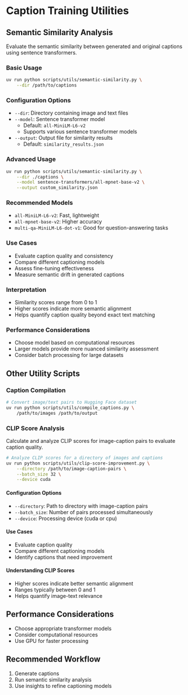 # Caption Training Utilities

## Semantic Similarity Analysis

Evaluate the semantic similarity between generated and original captions using sentence transformers.

### Basic Usage

```bash
uv run python scripts/utils/semantic-similarity.py \
    --dir /path/to/captions
```

### Configuration Options

- `--dir`: Directory containing image and text files
- `--model`: Sentence transformer model
  - Default: `all-MiniLM-L6-v2`
  - Supports various sentence transformer models
- `--output`: Output file for similarity results
  - Default: `similarity_results.json`

### Advanced Usage

```bash
uv run python scripts/utils/semantic-similarity.py \
    --dir ./captions \
    --model sentence-transformers/all-mpnet-base-v2 \
    --output custom_similarity.json
```

### Recommended Models

- `all-MiniLM-L6-v2`: Fast, lightweight
- `all-mpnet-base-v2`: Higher accuracy
- `multi-qa-MiniLM-L6-dot-v1`: Good for question-answering tasks

### Use Cases

- Evaluate caption quality and consistency
- Compare different captioning models
- Assess fine-tuning effectiveness
- Measure semantic drift in generated captions

### Interpretation

- Similarity scores range from 0 to 1
- Higher scores indicate more semantic alignment
- Helps quantify caption quality beyond exact text matching

### Performance Considerations

- Choose model based on computational resources
- Larger models provide more nuanced similarity assessment
- Consider batch processing for large datasets

## Other Utility Scripts

### Caption Compilation

```bash
# Convert image/text pairs to Hugging Face dataset
uv run python scripts/utils/compile_captions.py \
    /path/to/images /path/to/output
```

### CLIP Score Analysis

Calculate and analyze CLIP scores for image-caption pairs to evaluate caption quality.

```bash
# Analyze CLIP scores for a directory of images and captions
uv run python scripts/utils/clip-score-improvement.py \
    --directory /path/to/image-caption-pairs \
    --batch_size 32 \
    --device cuda
```

#### Configuration Options

- `--directory`: Path to directory with image-caption pairs
- `--batch_size`: Number of pairs processed simultaneously
- `--device`: Processing device (cuda or cpu)

#### Use Cases

- Evaluate caption quality
- Compare different captioning models
- Identify captions that need improvement

#### Understanding CLIP Scores

- Higher scores indicate better semantic alignment
- Ranges typically between 0 and 1
- Helps quantify image-text relevance

## Performance Considerations

- Choose appropriate transformer models
- Consider computational resources
- Use GPU for faster processing

## Recommended Workflow

1. Generate captions
2. Run semantic similarity analysis
3. Use insights to refine captioning models
